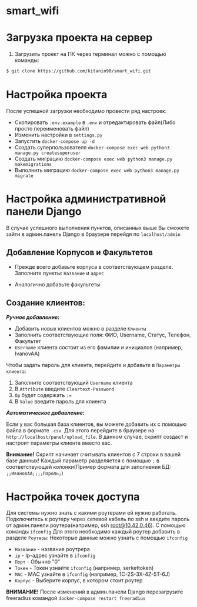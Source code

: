 # smart_wifi

# Загрузка проекта на сервер
1. Загрузить проект на ПК через терминал можно с помощью команды:
```sh
$ git clone https://github.com/kitanin90/smart_wifi.git
```

# Настройка проекта
После успешной загрузки необходимо провести ряд настроек:
* Скопировать `.env.example` в `.env` и отредактировать файл(Либо просто переименовать файл)
* Изменить настройки в `settings.py`
* Запустить `docker-compose up -d`
* Создать суперпользователя `docker-compose exec web python3 manage.py createsuperuser`
* Создать миграцию `docker-compose exec web python3 manage.py makemigrations`
* Выполнить миграцию `docker-compose exec web python3 manage.py migrate`



# Настройка административной панели Django
В случае успешного выполнения пунктов, описанных выше Вы сможете зайти в админ.панель Django в браузере перейдя по `localhost/admin`

## Добавление Корпусов и Факультетов
* Прежде всего добавьте корпуса в соответствующем разделе.
Заполните пункты: `Название` и `адрес`

* Аналогично добавьте факультеты

## Создание клиентов:
***Ручное добавление:***
* Добавить новых клиентов можно в разделе `Клиенты`
* Заполнить соответствующие поля: ФИО, Username, Статус, Телефон, Факультет
* `Username` клиента состоит из его фамилии и инициалов (например, IvanovAA)

Чтобы задать пароль для клиента, перейдите и добавьте в `Параметры клиента`:
1. Заполните соответствующий `Username` клиента
2. В `Attribute` введите `Cleartext-Password`
3. `Op` будет содержать `:=`
4. В `Value` введите пароль для клиента

***Автоматическое добавление:***

Если у вас большая база клиентов, вы можете добавить их с помощью файла в формате `.csv`. Для этого перейдите в браузере на `http://localhost/panel/upload_file`.
В данном случае, скрипт создаст и настроит параметры клиента вместо вас.

**Внимание!** 
Скрипт начинает считывать клиентов с 7 строки в вашей базе данных! Каждый параметр разделяется с помощью `;` в соответствующей колонки(Пример формата для заполнения БД: `;;ИвановАА;;;;Пароль;`)


# Настройка точек доступа
Для системы нужно знать с какими роутерами ей нужно работать.
Подключитесь к роутеру через сетевой кабель по ssh и введите пароль от админ.панели роутера(например, ssh root@10.42.0.46). С помощью команды `ifconfig`
Для этого необходимо каждый роутер добавить в разделе `Роутеры`:
Некоторые данные можно узнать с помощью `ifconfig` 
 * `Название`  - название роутрера
 * `ip`  - Ip-адрес узнайте в `ifconfig` 
 * `Порт`  - Обычно "0"
 * `Токен`  - Токен узнайте `ifconfig` (например, serkettoken)
 * `MAC`  - MAC узнайте в `ifconfig` (например, 1C-2S-3X-4Z-5T-6J)
 * `Корпус`  - Выберите корпус, в котором стоит роутер

**ВНИМАНИЕ!** После изменений в админ.панели Django перезагрузите freeradius командой `docker-compose restart freeradius`
